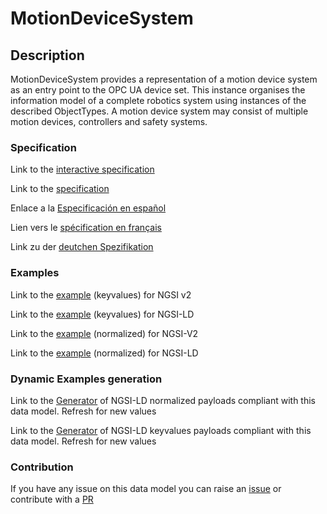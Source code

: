 # MotionDeviceSystem

## Description 

MotionDeviceSystem provides a representation of a motion device system as an entry point to the OPC UA device set. This instance organises the information model of a complete robotics system using instances of the described ObjectTypes. A motion device system may consist of multiple motion devices, controllers and safety systems.
### Specification

Link to the [interactive specification](https://swagger.lab.fiware.org/?url=https://github.com/smart-data-models/dataModel.OPCUA/blob/master/MotionDeviceSystem/swagger.yaml)

Link to the [specification](https://github.com/smart-data-models/dataModel.OPCUA/blob/master/MotionDeviceSystem/doc/spec.md)

Enlace a la [Especificación en español](https://github.com/smart-data-models/dataModel.OPCUA/blob/master/MotionDeviceSystem/doc/spec_ES.md)

Lien vers le [spécification en français](https://github.com/smart-data-models/dataModel.OPCUA/blob/master/MotionDeviceSystem/doc/spec_FR.md)

Link zu der [deutchen Spezifikation](https://github.com/smart-data-models/dataModel.OPCUA/blob/master/MotionDeviceSystem/doc/spec_DE.md)
### Examples

Link to the [example](https://github.com/smart-data-models/dataModel.OPCUA/blob/master/MotionDeviceSystem/examples/example.json) (keyvalues) for NGSI v2

Link to the [example](https://github.com/smart-data-models/dataModel.OPCUA/blob/master/MotionDeviceSystem/examples/example.jsonld) (keyvalues) for NGSI-LD

Link to the [example](https://github.com/smart-data-models/dataModel.OPCUA/blob/master/MotionDeviceSystem/examples/example-normalized.json) (normalized) for NGSI-V2

Link to the [example](https://github.com/smart-data-models/dataModel.OPCUA/blob/master/MotionDeviceSystem/examples/example-normalized.jsonld) (normalized) for NGSI-LD
### Dynamic Examples generation

Link to the [Generator](https://smartdatamodels.org/extra/ngsi-ld_generator_v0.92.php?schemaUrl=https://raw.githubusercontent.com/smart-data-models/dataModel.OPCUA/master/MotionDeviceSystem/schema.json&email=info@smartdatamodels.org) of NGSI-LD normalized payloads compliant with this data model. Refresh for new values

Link to the [Generator](https://smartdatamodels.org/extra/ngsi-ld_generator_keyvalues_v0.92.php?schemaUrl=https://raw.githubusercontent.com/smart-data-models/dataModel.OPCUA/master/MotionDeviceSystem/schema.json&email=info@smartdatamodels.org) of NGSI-LD keyvalues payloads compliant with this data model. Refresh for new values
### Contribution

 If you have any issue on this data model you can raise an [issue](https://github.com/smart-data-models/dataModel.OPCUA/issues)  or contribute with a [PR](https://github.com/smart-data-models/dataModel.OPCUA/pulls)